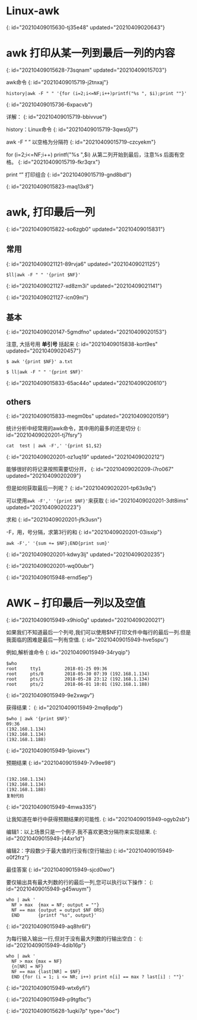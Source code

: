 # Linux-awk
{: id="20210409015630-tj35e48" updated="20210409020643"}

# awk 打印从某一列到最后一列的内容
{: id="20210409015628-73sqnam" updated="20210409015703"}

awk命令
{: id="20210409015719-j2tnxaj"}

```shell
history|awk -F " " '{for (i=2;i<=NF;i++)printf("%s ", $i);print ""}'
```
{: id="20210409015736-6xpacvb"}

详解：
{: id="20210409015719-bbivvue"}

history：Linux命令
{: id="20210409015719-3qws0j7"}

awk -F “ ”  以空格为分隔符
{: id="20210409015719-czcyekm"}

for (i=2;i<=NF;i++) printf("%s ",$i)  从第二列开始到最后，注意%s 后面有空格。
{: id="20210409015719-fkr3qrx"}

print “” 打印组合
{: id="20210409015719-gnd8bdl"}

{: id="20210409015823-maq13x8"}

# awk, 打印最后一列
{: id="20210409015822-so6zgb0" updated="20210409015831"}

## 常用
{: id="20210409021121-89rvja6" updated="20210409021125"}

```shell
$ll|awk -F " " '{print $NF}'
```
{: id="20210409021127-xd8zm3i" updated="20210409021141"}

{: id="20210409021127-icn09ni"}

## 基本
{: id="20210409020147-5gmdfno" updated="20210409020153"}

注意, 大括号用 **单引号** 括起来
{: id="20210409015838-kort9es" updated="20210409020457"}

```shell
$ awk '{print $NF}' a.txt 

$ ll|awk -F " " '{print $NF}'
```
{: id="20210409015833-65ac44o" updated="20210409020610"}

## others
{: id="20210409015833-megm0bs" updated="20210409020159"}

统计分析中经常用的awk命令，其中用的最多的还是切分
{: id="20210409020201-tj7fsry"}

```
cat  test | awk -F',' '{print $1,$2}
```
{: id="20210409020201-oz1uq19" updated="20210409020212"}

能够很好的将记录按照需要切分开，
{: id="20210409020209-i7ro067" updated="20210409020209"}

但是如何获取最后一列呢？
{: id="20210409020201-tp63s9q"}

可以使用`awk -F',' '{print $NF}'`来获取
{: id="20210409020201-3dt8ims" updated="20210409020223"}

求和
{: id="20210409020201-jfk3usn"}

-F，用，号分隔，求第3行的和
{: id="20210409020201-03isxip"}

```
awk -F',' '{sum += $NF};END{print sum}'
```
{: id="20210409020201-kdwy3lj" updated="20210409020235"}

{: id="20210409020201-wq00ubr"}

{: id="20210409015948-ernd5ep"}

# AWK – 打印最后一列以及空值
{: id="20210409015949-x9hio0g" updated="20210409020021"}

如果我们不知道最后一个列号,我们可以使用$NF打印文件中每行的最后一列.但是我面临的困难是最后一列有空值.
{: id="20210409015949-hve5spu"}

例如,解析谁命令
{: id="20210409015949-34ryqip"}

```
$who
root     tty1         2018-01-25 09:36
root     pts/0        2018-05-30 07:39 (192.168.1.134)
root     pts/1        2018-05-28 23:12 (192.168.1.134)
root     pts/2        2018-06-01 10:01 (192.168.1.188)
```
{: id="20210409015949-9e2xwgv"}

获得结果：
{: id="20210409015949-2mq6pdp"}

```
$who | awk '{print $NF}'
09:36
(192.168.1.134)
(192.168.1.134)
(192.168.1.188)
```
{: id="20210409015949-1piovex"}

预期结果
{: id="20210409015949-7v9ee98"}

```

(192.168.1.134)
(192.168.1.134)
(192.168.1.188)
复制代码
```
{: id="20210409015949-4mwa335"}

让我知道在单行中获得预期结果的可能性.
{: id="20210409015949-ogyb2sb"}

编辑1：以上场景只是一个例子.我不喜欢更改分隔符来实现结果.
{: id="20210409015949-j44xr1d"}

编辑2：字段数少于最大值的行没有(空行输出)
{: id="20210409015949-o0f2frz"}

最佳答案
{: id="20210409015949-sjcd0wo"}

要仅输出具有最大列数的行的最后一列,您可以执行以下操作：
{: id="20210409015949-g45wuym"}

```
who | awk '
  NF > max  {max = NF; output = ""}
  NF == max {output = output $NF ORS}
  END       {printf "%s", output}'
```
{: id="20210409015949-aq8hr6l"}

为每行输入输出一行,但对于没有最大列数的行输出空白：
{: id="20210409015949-4dib16p"}

```
who | awk '
  NF > max {max = NF}
  {n[NR] = NF}
  NF == max {last[NR] = $NF}
  END {for (i = 1; i <= NR; i++) print n[i] == max ? last[i] : ""}'
```
{: id="20210409015949-wtx6yfi"}

{: id="20210409015949-p9tgfbc"}


{: id="20210409015628-1uqki7p" type="doc"}
